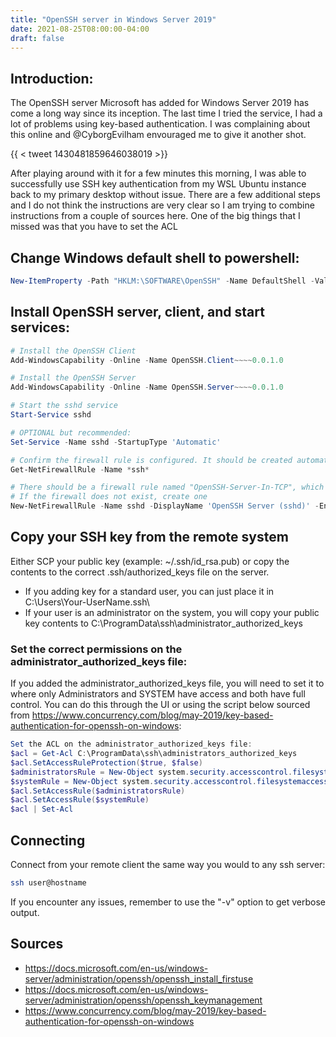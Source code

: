 ```yaml
---
title: "OpenSSH server in Windows Server 2019"
date: 2021-08-25T08:00:00-04:00
draft: false
---
```


## Introduction:
The OpenSSH server Microsoft has added for Windows Server 2019 has come a long way since its inception. The last time I tried the service, I had a lot of problems using key-based authentication. I was complaining about this online and @CyborgEvilham  envouraged me to give it another shot.

{{ < tweet 1430481859646038019 >}}

After playing around with it for a few minutes this morning, I was able to successfully use SSH key authentication from my WSL Ubuntu instance back to my primary desktop without issue. There are a few additional steps and I do not think the instructions are very clear so I am trying to combine instructions from a couple of sources here. One of the big things that I missed was that you have to set the ACL 


## Change Windows default shell to powershell:
``` powershell
New-ItemProperty -Path "HKLM:\SOFTWARE\OpenSSH" -Name DefaultShell -Value "C:\Windows\System32\WindowsPowerShell\v1.0\powershell.exe" -PropertyType String -Force
```

## Install OpenSSH server, client, and start services:
``` powershell
# Install the OpenSSH Client
Add-WindowsCapability -Online -Name OpenSSH.Client~~~~0.0.1.0

# Install the OpenSSH Server
Add-WindowsCapability -Online -Name OpenSSH.Server~~~~0.0.1.0

# Start the sshd service
Start-Service sshd

# OPTIONAL but recommended:
Set-Service -Name sshd -StartupType 'Automatic'

# Confirm the firewall rule is configured. It should be created automatically by setup.
Get-NetFirewallRule -Name *ssh*

# There should be a firewall rule named "OpenSSH-Server-In-TCP", which should be enabled
# If the firewall does not exist, create one
New-NetFirewallRule -Name sshd -DisplayName 'OpenSSH Server (sshd)' -Enabled True -Direction Inbound -Protocol TCP -Action Allow -LocalPort 22
``` 

## Copy your SSH key from the remote system 

Either SCP your public key (example: ~/.ssh/id_rsa.pub) or copy the contents to the correct .ssh/authorized_keys file on the server. 
- If you adding key for a standard user, you can just place it in C:\Users\Your-UserName\.ssh\ 
- If your user is an administrator on the system, you will copy your public key contents to C:\ProgramData\ssh\administrator_authorized_keys

### Set the correct permissions on the administrator_authorized_keys file:
If you added the administrator_authorized_keys file, you will need to set it to where only Administrators and SYSTEM have access and both have full control. You can do this through the UI or using the script below sourced from https://www.concurrency.com/blog/may-2019/key-based-authentication-for-openssh-on-windows:

``` powershell
Set the ACL on the administrator_authorized_keys file:
$acl = Get-Acl C:\ProgramData\ssh\administrators_authorized_keys
$acl.SetAccessRuleProtection($true, $false)
$administratorsRule = New-Object system.security.accesscontrol.filesystemaccessrule("Administrators","FullControl","Allow")
$systemRule = New-Object system.security.accesscontrol.filesystemaccessrule("SYSTEM","FullControl","Allow")
$acl.SetAccessRule($administratorsRule)
$acl.SetAccessRule($systemRule)
$acl | Set-Acl
```
## Connecting
Connect from your remote client the same way you would to any ssh server: 
``` bash
ssh user@hostname
```

If you encounter any issues, remember to use the "-v" option to get verbose output. 


## Sources
- https://docs.microsoft.com/en-us/windows-server/administration/openssh/openssh_install_firstuse
- https://docs.microsoft.com/en-us/windows-server/administration/openssh/openssh_keymanagement
- https://www.concurrency.com/blog/may-2019/key-based-authentication-for-openssh-on-windows
